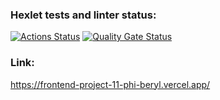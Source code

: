 ### Hexlet tests and linter status:
[![Actions Status](https://github.com/yamkin29/frontend-project-11/actions/workflows/hexlet-check.yml/badge.svg)](https://github.com/yamkin29/frontend-project-11/actions)
[![Quality Gate Status](https://sonarcloud.io/api/project_badges/measure?project=yamkin29_frontend-project-11&metric=alert_status)](https://sonarcloud.io/summary/new_code?id=yamkin29_frontend-project-11)

### Link:
https://frontend-project-11-phi-beryl.vercel.app/